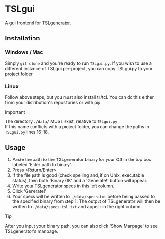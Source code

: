 # TSLgui

A gui frontend for [TSLgenerator](https://github.com/alexorso/tslgenerator/).

## Installation

### Windows / Mac

Simply `git clone` and you're ready to run `TSLgui.py`. If you wish to use a
different instance of TSLgui per-project, you can copy TSLgui.py to your
project folder.

### Linux

Follow above steps, but you must also install tk/tcl. You can do this
either from your distribution's repositories or with pip

> [!IMPORTANT]
> The directory `./data/` MUST exist, relative to `TSLgui.py`  
> If this name conflicts with a project folder, you can change the paths in
> `TSLgui.py` lines 16-18.

## Usage

1. Paste the path to the TSLgenerator binary for your OS in the top box labeled
   'Enter path to binary'.
2. Press <Return/Enter>
3. If the file path is good (check spelling and, if on Unix, executable status),
   then both 'Binary OK' and a 'Generate!' button will appear.
4. Write your TSLgenerator specs in this left column.
5. Click 'Generate!'
6. Your specs will be written to `./data/specs.txt` before being passed to the
   specified binary from step 1. The output of TSLgenerator will then be written
   to `./data/specs.tsl.txt` and appear in the right column.

> [!TIP]
> After you input your binary path, you can also click 'Show Manpage' to
> see TSLgenerator's manpage.
